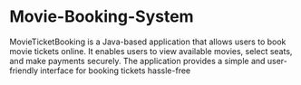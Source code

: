 # Movie-Booking-System
MovieTicketBooking is a Java-based application that allows users to book movie tickets online. It enables users to view available movies, select seats, and make payments securely. The application provides a simple and user-friendly interface for booking tickets hassle-free
